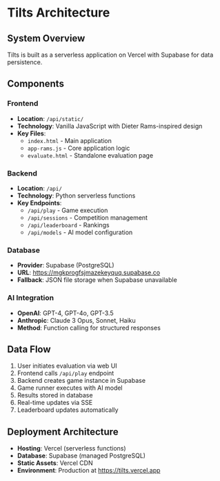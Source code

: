 # Tilts Architecture

## System Overview
Tilts is built as a serverless application on Vercel with Supabase for data persistence.

## Components

### Frontend
- **Location**: `/api/static/`
- **Technology**: Vanilla JavaScript with Dieter Rams-inspired design
- **Key Files**:
  - `index.html` - Main application
  - `app-rams.js` - Core application logic
  - `evaluate.html` - Standalone evaluation page

### Backend
- **Location**: `/api/`
- **Technology**: Python serverless functions
- **Key Endpoints**:
  - `/api/play` - Game execution
  - `/api/sessions` - Competition management
  - `/api/leaderboard` - Rankings
  - `/api/models` - AI model configuration

### Database
- **Provider**: Supabase (PostgreSQL)
- **URL**: https://mgkprogfsjmazekeyquq.supabase.co
- **Fallback**: JSON file storage when Supabase unavailable

### AI Integration
- **OpenAI**: GPT-4, GPT-4o, GPT-3.5
- **Anthropic**: Claude 3 Opus, Sonnet, Haiku
- **Method**: Function calling for structured responses

## Data Flow
1. User initiates evaluation via web UI
2. Frontend calls `/api/play` endpoint
3. Backend creates game instance in Supabase
4. Game runner executes with AI model
5. Results stored in database
6. Real-time updates via SSE
7. Leaderboard updates automatically

## Deployment Architecture
- **Hosting**: Vercel (serverless functions)
- **Database**: Supabase (managed PostgreSQL)
- **Static Assets**: Vercel CDN
- **Environment**: Production at https://tilts.vercel.app
